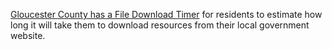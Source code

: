 [Gloucester County has a File Download Timer](http://www.gloucesterva.info/Home/FileDownloadTimer/tabid/561/Default.aspx) for residents to estimate how long it will take them to download resources from their local government website.  
  
